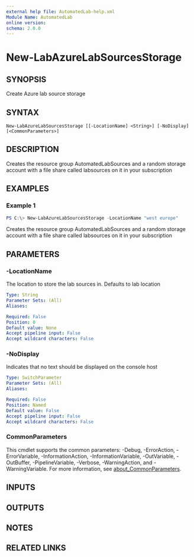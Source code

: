 ```yaml
---
external help file: AutomatedLab-help.xml
Module Name: AutomatedLab
online version:
schema: 2.0.0
---
```


# New-LabAzureLabSourcesStorage

## SYNOPSIS
Create Azure lab source storage

## SYNTAX

```
New-LabAzureLabSourcesStorage [[-LocationName] <String>] [-NoDisplay] [<CommonParameters>]
```

## DESCRIPTION
Creates the resource group AutomatedLabSources and a random storage account with a file share called labsources on it in your subscription

## EXAMPLES

### Example 1
```powershell
PS C:\> New-LabAzureLabSourcesStorage -LocationName "west europe"
```

Creates the resource group AutomatedLabSources and a random storage account with a file share called labsources on it in your subscription

## PARAMETERS

### -LocationName
The location to store the lab sources in.
Defaults to lab location

```yaml
Type: String
Parameter Sets: (All)
Aliases:

Required: False
Position: 0
Default value: None
Accept pipeline input: False
Accept wildcard characters: False
```

### -NoDisplay
Indicates that no text should be displayed on the console host

```yaml
Type: SwitchParameter
Parameter Sets: (All)
Aliases:

Required: False
Position: Named
Default value: False
Accept pipeline input: False
Accept wildcard characters: False
```

### CommonParameters
This cmdlet supports the common parameters: -Debug, -ErrorAction, -ErrorVariable, -InformationAction, -InformationVariable, -OutVariable, -OutBuffer, -PipelineVariable, -Verbose, -WarningAction, and -WarningVariable. For more information, see [about_CommonParameters](http://go.microsoft.com/fwlink/?LinkID=113216).

## INPUTS

## OUTPUTS

## NOTES

## RELATED LINKS
